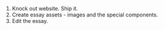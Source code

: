 1. Knock out website. Ship it.
2. Create essay assets - images and the special components.
3. Edit the essay.